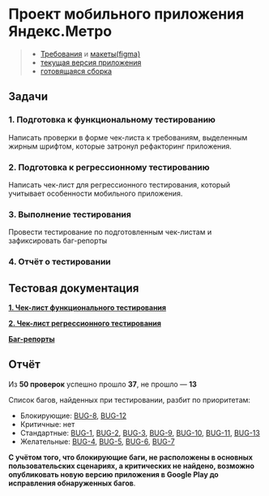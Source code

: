 # Проект мобильного приложения Яндекс.Метро

> - [Требования](https://drive.google.com/file/d/1p6xlO1EcpwuPcFYxGkwguCADuZ0gq1FC/view?usp=sharing) и [макеты(figma)](https://www.figma.com/design/3MYe7Z1o2w7kB2qVqC7sYt/Metro-Dev-(Copy)?node-id=1-767&p=f&t=rmnPRPJRUZDiexpW-0)
> - [текущая версия приложения](https://drive.google.com/file/d/1LY6BMQmh2D6x6QL7y7crqgcrJ93X7pmB/view?usp=sharing)
> - [готовящаяся сборка](https://drive.google.com/file/d/1D5XQRAxXXW-O3RtGYLqLddBW2chxMVS3/view?usp=sharing)


## Задачи

### 1. Подготовка к функциональному тестированию

Написать проверки в форме чек-листа к требованиям, выделенным жирным шрифтом, которые затронул рефакторинг приложения.

### 2. Подготовка к регрессионному тестированию

Написать чек-лист для регрессионного тестирования, который учитывает особенности мобильного приложения.

### 3. Выполнение тестирования

Провести тестирование по подготовленным чек-листам и зафиксировать баг-репорты

### 4. Отчёт о тестировании


## Тестовая документация

**[1. Чек-лист функционального тестирования](https://docs.google.com/spreadsheets/d/1cFHnevFkwZB6M-HVHbWToRrhb8QN3Y2Vgmcdj5lsPd4/edit?gid=899462569#gid=899462569)**

**[2. Чек-лист регрессионного тестирования](https://docs.google.com/spreadsheets/d/1cFHnevFkwZB6M-HVHbWToRrhb8QN3Y2Vgmcdj5lsPd4/edit?gid=1540435533#gid=1540435533)**

**[Баг-репорты](https://docs.google.com/spreadsheets/d/1cFHnevFkwZB6M-HVHbWToRrhb8QN3Y2Vgmcdj5lsPd4/edit?gid=591572137#gid=591572137)**  


## Отчёт

Из **50 проверок** успешно прошло **37**, не прошло — **13**

Список багов, найденных при тестировании, разбит по приоритетам:

- Блокирующие: [BUG-8](https://docs.google.com/spreadsheets/d/1cFHnevFkwZB6M-HVHbWToRrhb8QN3Y2Vgmcdj5lsPd4/edit?gid=591572137#gid=591572137&range=9:9), [BUG-12](https://docs.google.com/spreadsheets/d/1cFHnevFkwZB6M-HVHbWToRrhb8QN3Y2Vgmcdj5lsPd4/edit?gid=591572137#gid=591572137&range=13:13)
- Критичные: нет
- Стандартные: [BUG-1](https://docs.google.com/spreadsheets/d/1cFHnevFkwZB6M-HVHbWToRrhb8QN3Y2Vgmcdj5lsPd4/edit?gid=591572137#gid=591572137&range=2:2), [BUG-2](https://docs.google.com/spreadsheets/d/1cFHnevFkwZB6M-HVHbWToRrhb8QN3Y2Vgmcdj5lsPd4/edit?gid=591572137#gid=591572137&range=3:3), [BUG-3](https://docs.google.com/spreadsheets/d/1cFHnevFkwZB6M-HVHbWToRrhb8QN3Y2Vgmcdj5lsPd4/edit?gid=591572137#gid=591572137&range=4:4), [BUG-9](https://docs.google.com/spreadsheets/d/1cFHnevFkwZB6M-HVHbWToRrhb8QN3Y2Vgmcdj5lsPd4/edit?gid=591572137#gid=591572137&range=10:10), [BUG-10](https://docs.google.com/spreadsheets/d/1cFHnevFkwZB6M-HVHbWToRrhb8QN3Y2Vgmcdj5lsPd4/edit?gid=591572137#gid=591572137&range=11:11), [BUG-11](https://docs.google.com/spreadsheets/d/1cFHnevFkwZB6M-HVHbWToRrhb8QN3Y2Vgmcdj5lsPd4/edit?gid=591572137#gid=591572137&range=12:12), [BUG-13](https://docs.google.com/spreadsheets/d/1cFHnevFkwZB6M-HVHbWToRrhb8QN3Y2Vgmcdj5lsPd4/edit?gid=591572137#gid=591572137&range=14:14)
- Желательные: [BUG-4](https://docs.google.com/spreadsheets/d/1cFHnevFkwZB6M-HVHbWToRrhb8QN3Y2Vgmcdj5lsPd4/edit?gid=591572137#gid=591572137&range=5:5), [BUG-5](https://docs.google.com/spreadsheets/d/1cFHnevFkwZB6M-HVHbWToRrhb8QN3Y2Vgmcdj5lsPd4/edit?gid=591572137#gid=591572137&range=6:6), [BUG-6](https://docs.google.com/spreadsheets/d/1cFHnevFkwZB6M-HVHbWToRrhb8QN3Y2Vgmcdj5lsPd4/edit?gid=591572137#gid=591572137&range=7:7), [BUG-7](https://docs.google.com/spreadsheets/d/1cFHnevFkwZB6M-HVHbWToRrhb8QN3Y2Vgmcdj5lsPd4/edit?gid=591572137#gid=591572137&range=8:8)

**С учётом того, что блокирующие баги, не расположены в основных пользовательских сценариях, а критических не найдено, возможно опубликовать новую версию приложения в Google Play до исправления обнаруженных багов**.
